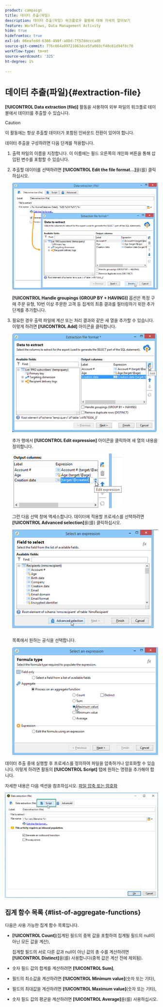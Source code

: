 ```yaml
---
product: campaign
title: 데이터 추출(파일)
description: 데이터 추출(파일) 워크플로우 활동에 대해 자세히 알아보기
feature: Workflows, Data Management Activity
hide: true
hidefromtoc: true
exl-id: 06eafedd-6386-498f-a80d-7f57ddcccad6
source-git-commit: 776c664a99721063dce5fa003cf40c81d94f8c78
workflow-type: tm+mt
source-wordcount: '325'
ht-degree: 1%

---
```


# 데이터 추출(파일){#extraction-file}



**[!UICONTROL Data extraction (file)]** 활동을 사용하여 외부 파일의 워크플로 테이블에서 데이터를 추출할 수 있습니다.

>[!CAUTION]
>
>이 활동에는 항상 추출할 데이터가 포함된 인바운드 전환이 있어야 합니다.

데이터 추출을 구성하려면 다음 단계를 적용합니다.

1. 출력 파일의 이름을 지정합니다. 이 이름에는 필드 오른쪽의 개인화 버튼을 통해 삽입된 변수를 포함할 수 있습니다.
1. 추출할 데이터를 선택하려면 **[!UICONTROL Edit the file format...]**&#x200B;을(를) 클릭하십시오.

   ![](assets/s_advuser_extract_file_param.png)

   **[!UICONTROL Handle groupings (GROUP BY + HAVING)]** 옵션은 특정 구매 주문 유형, 10번 이상 주문한 고객 등 집계의 최종 결과를 필터링하기 위한 추가 단계를 추가합니다.

1. 필요한 경우 출력 파일에 계산 또는 처리 결과와 같은 새 열을 추가할 수 있습니다. 이렇게 하려면 **[!UICONTROL Add]** 아이콘을 클릭합니다.

   ![](assets/s_advuser_extract_file_add_col.png)

   추가 행에서 **[!UICONTROL Edit expression]** 아이콘을 클릭하여 새 열의 내용을 정의합니다.

   ![](assets/s_advuser_extract_file_add_exp.png)

   그런 다음 선택 창에 액세스합니다. 데이터에 적용할 프로세스를 선택하려면 **[!UICONTROL Advanced selection]**&#x200B;을(를) 클릭하십시오.

   ![](assets/s_advuser_extract_file_advanced_selection.png)

   목록에서 원하는 공식을 선택합니다.

   ![](assets/s_advuser_extract_file_agregate_values.png)

데이터 추출 중에 실행할 후 프로세스를 정의하여 파일을 압축하거나 암호화할 수 있습니다. 이렇게 하려면 활동의 **[!UICONTROL Script]** 탭에 원하는 명령을 추가해야 합니다.

자세한 내용은 다음 섹션을 참조하십시오. [파일 압축 또는 암호화](../../platform/using/zip-encrypt.md)

![](assets/postprocessing_dataextraction.png)

## 집계 함수 목록 {#list-of-aggregate-functions}

다음은 사용 가능한 집계 함수 목록입니다.

* **[!UICONTROL Count]**(집계된 필드의 중복 값을 포함하여 집계될 필드의 null이 아닌 모든 값을 계산),

  집계할 필드의 서로 다른 값과 null이 아닌 값의 총 수를 계산하려면 **[!UICONTROL Distinct]**&#x200B;을(를) 사용합니다(중복 값은 계산 전에 제외됨).

* 숫자 필드 값의 합계를 계산하려면 **[!UICONTROL Sum]**,
* 필드의 최소값을 계산하려면 **[!UICONTROL Minimum value]**(숫자 또는 기타),
* 필드의 최대값을 계산하려면 **[!UICONTROL Maximum value]**(숫자 또는 기타),
* 숫자 필드 값의 평균을 계산하려면 **[!UICONTROL Average]**&#x200B;을(를) 사용하십시오.
